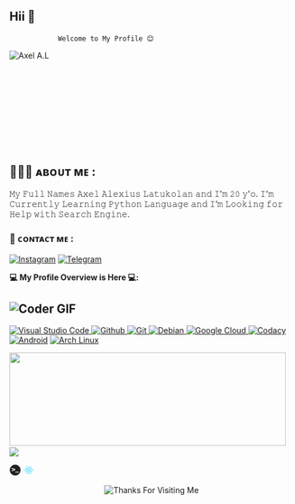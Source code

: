 ## Hii 👋
                Welcome to My Profile 😊
<!-- Footer -->
<div align="left">
<img alt="Axel A.L" height="200" width="100%" src="https://github.com/KENZO-404/Axel-A.L/raw/Axel.A.L/Profile/iamaxel.gif" width="200" height="140" align="right">
<br />

<h2 align="left"> 👨🏻‍💻 ᴀʙᴏᴜᴛ ᴍᴇ :</h2>
𝙼𝚢 𝙵𝚞𝚕𝚕 𝙽𝚊𝚖𝚎𝚜 𝙰𝚡𝚎𝚕 𝙰𝚕𝚎𝚡𝚒𝚞𝚜 𝙻𝚊𝚝𝚞𝚔𝚘𝚕𝚊𝚗 𝚊𝚗𝚍 𝙸'𝚖 𝟸𝟶 𝚢'𝚘.
𝙸'𝚖 𝙲𝚞𝚛𝚛𝚎𝚗𝚝𝚕𝚢 𝙻𝚎𝚊𝚛𝚗𝚒𝚗𝚐 𝙿𝚢𝚝𝚑𝚘𝚗 𝙻𝚊𝚗𝚐𝚞𝚊𝚐𝚎 𝚊𝚗𝚍 𝙸’𝚖 𝙻𝚘𝚘𝚔𝚒𝚗𝚐 𝚏𝚘𝚛 𝙷𝚎𝚕𝚙 𝚠𝚒𝚝𝚑 𝚂𝚎𝚊𝚛𝚌𝚑 𝙴𝚗𝚐𝚒𝚗𝚎.

<h3 align="left"> 📩 ᴄᴏɴᴛᴀᴄᴛ ᴍᴇ :</h3>
<a href="https://instagram.com/si_axeell" target="_blank"> <img src="https://img.shields.io/badge/Instagram-%23E4405F.svg?&style=for-the-badge&logo=Instagram&logoColor=white&color=071A2C" alt="Instagram"/></a>
<a href="https://t.me/SyndicateTwenty4" target="_blank"> <img src="https://img.shields.io/badge/Telegram-%23E4405F.svg?&style=for-the-badge&logo=Telegram&logoColor=white&color=071A2C" alt="Telegram"/></a>

**💻 My Profile Overview is Here 💻:**

<h2 align="left">
    <abc>
    <img src="https://media.giphy.com/media/SWoSkN6DxTszqIKEqv/giphy.gif" alt="Coder GIF" width="500">
    </abc>
</h2> 

<a href="#"><img alt="Visual Studio Code" src="https://img.shields.io/badge/-Visual%20Studio%20Code-23A9F2?style=flat-square&logo=Visual%20Studio%20Code&logoColor=white"/>
<a href="#"><img alt="Github" src="https://img.shields.io/badge/-Github-181717?style=flat-square&logo=GitHub&logoColor=white"/>
<a href="#"><img alt="Git" src="https://img.shields.io/badge/-Git-F44D27?style=flat-square&logo=Git&logoColor=white"/>
<a href="#"><img alt="Debian" src="https://img.shields.io/badge/-Debian-A80030?style=flat-square&logo=Debian&logoColor=white"/>
<a href="#"><img alt="Google Cloud" src="https://img.shields.io/badge/-Google%20Cloud-4285F4?style=flat-square&logo=Google%20Cloud&logoColor=white"/>
<a href="#"><img alt="Codacy" src="https://img.shields.io/badge/-Codacy-222F29?style=flat-square&logo=Codacy&logoColor=white"/>
<a href="#"><img alt="Android" src="https://img.shields.io/badge/Android-3DDC84?logo=android&logoColor=white"></a>
<a href="#"><img alt="Arch Linux" src="https://img.shields.io/badge/Arch%20Linux-1793D1.svg?logo=arch-linux&logoColor=white"></a>

  <img align="left" width="490" height="165" src="https://github-readme-stats.vercel.app/api?username=KENZO-404&show_icons=true&hide_border=false&line_height=20&title_color=f69673&icon_color=1b93c9&show_owner=true"/>
  <a href="https://github.com/KENZO-404"> <img align="center" src="https://github-readme-stats.vercel.app/api/top-langs/?username=KENZO-404&layout=compact&theme=blue-green" /></a>

<code><img height="20" src="https://raw.githubusercontent.com/github/explore/80688e429a7d4ef2fca1e82350fe8e3517d3494d/topics/terminal/terminal.png"></code>
<code><img height="20" src="https://raw.githubusercontent.com/github/explore/80688e429a7d4ef2fca1e82350fe8e3517d3494d/topics/react/react.png"></code>

<!-- Footer -->

<div align="center">

<img height="120" alt="Thanks For Visiting Me" width="100%" src="https://raw.githubusercontent.com/KENZO-404/KENZO-404/Axel.A.L/Profile/marquee.svg" />
<br />
